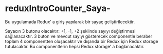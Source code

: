 # reduxIntroCounter_Saya-

Bu uygulamada Redux' a giriş yapılarak bir sayaç geliştirilecektir.

Sayacın 3 butonu olacaktır: +1, -1, +2 şeklinde sayıyı değiştirmesi sağlanacaktır.
3 buton ve mevcut sayıyı gösterecek componentle beraber toplam 4 componentten oluşacaktır ve dışarıda bir Redux için Redux storage tutulacaktır.
Bu componentlerin hepsi Redux storage' a bağlanacaktır. 

